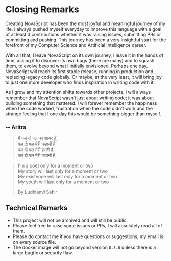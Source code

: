 # Closing Remarks

Creating NovaScript has been the most joyful and meaningful journey of my life. I always pushed myself
everyday to improve this language with a goal of at least 3 contributions whether it was raising issues,
submitting PRs or committing and pushing. This journey has been a very insightful start for the 
forefront of my Computer Science and Artificial Intelligence career.

With all that, I leave NovaScript on its own journey, I leave it in the hands of time, asking it to discover its own
bugs (there are many) and to squash them, to evolve beyond what I initially envisioned. Perhaps one day, 
NovaScript will reach its 
first stable release, running in production and replacing legacy code globally.
Or maybe, at the very least, it will bring joy to just one more developer who finds
inspiration in writing code with it.

As I grow and my attention shifts towards other projects, I will always remember 
that NovaScript
wasn’t just about writing code; it was about building something that mattered. I will forever remember the happiness when
the code worked, frustration when the code didn't work and the strange feeling that I
one day this would be something bigger than myself.

### -- Aritra

> मैं पल दो पल का शायर हूँ\
> पल दो पल मेरी कहानी है\
> पल दो पल मेरी हस्ती है\
> पल दो पल मेरी जवानी है

> I'm a poet only for a moment or two\
> My story will last only for a moment or two\
> My existence will last only for a moment or two\
> My youth will last only for a moment or two
> 
> By Ludhianvi Sahir

## Technical Remarks

- This project will not be archived and will still be public.
- Please feel free to raise some issues or PRs, I will absolutely read all of them.
- Please do contact me if you have questions or suggestions, my email is on every source file.
- The docker image will not go beyond version `0.3.0` unless there is a large bugfix
or security flaw.
